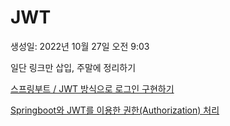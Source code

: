 # JWT

생성일: 2022년 10월 27일 오전 9:03

일단 링크만 삽입, 주말에 정리하기

[스프링부트 / JWT 방식으로 로그인 구현하기](https://ocblog.tistory.com/56)

[Springboot와 JWT를 이용한 권한(Authorization) 처리](https://studyandwrite.tistory.com/499)